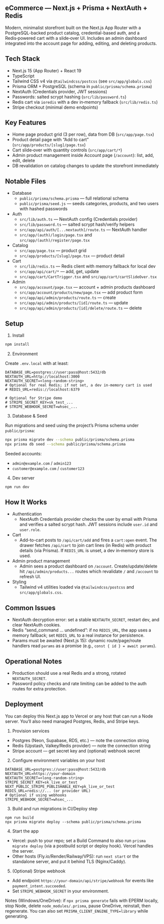 ## eCommerce — Next.js + Prisma + NextAuth + Redis

Modern, minimalist storefront built on the Next.js App Router with a PostgreSQL-backed product catalog, credential-based auth, and a Redis‑powered cart with a slide‑over UI. Includes an admin dashboard integrated into the account page for adding, editing, and deleting products.

## Tech Stack

- Next.js 15 (App Router) + React 19
- TypeScript
- Tailwind CSS v4 via `@tailwindcss/postcss` (see `src/app/globals.css`)
- Prisma ORM + PostgreSQL (schema in `public/prisma/schema.prisma`)
- NextAuth (Credentials provider, JWT sessions)
- Passwords: salted scrypt hashing (`src/lib/password.ts`)
- Redis cart via `ioredis` with a dev in‑memory fallback (`src/lib/redis.ts`)
- Stripe checkout (minimal demo endpoints)

## Key Features

- Home page product grid (3 per row), data from DB (`src/app/page.tsx`)
- Product detail page with “Add to cart” (`src/app/products/[slug]/page.tsx`)
- Cart slide‑over with quantity controls (`src/app/cart/*`)
- Admin product management inside Account page (`/account`): list, add, edit, delete
- DB revalidation on catalog changes to update the storefront immediately

## Notable Files

- Database
  - `public/prisma/schema.prisma` — full relational schema
  - `public/prisma/seed.js` — seeds categories, products, and two users with hashed passwords
- Auth
  - `src/lib/auth.ts` — NextAuth config (Credentials provider)
  - `src/lib/password.ts` — salted scrypt hash/verify helpers
  - `src/app/api/auth/[...nextauth]/route.ts` — NextAuth handler
  - `src/app/(auth)/login/page.tsx` and `src/app/(auth)/register/page.tsx`
- Catalog
  - `src/app/page.tsx` — product grid
  - `src/app/products/[slug]/page.tsx` — product detail
- Cart
  - `src/lib/redis.ts` — Redis client with memory fallback for local dev
  - `src/app/api/cart/*` — add, get, update
  - `src/app/cart/CartTrigger.tsx` and `src/app/cart/cartSlideOver.tsx`
- Admin
  - `src/app/account/page.tsx` — account + admin products dashboard
  - `src/app/account/products/new/page.tsx` — add product form
  - `src/app/api/admin/products/route.ts` — create
  - `src/app/api/admin/products/[id]/route.ts` — update
  - `src/app/api/admin/products/[id]/delete/route.ts` — delete

## Setup

1) Install

```bash
npm install
```

2) Environment

Create `.env.local` with at least:

```
DATABASE_URL=postgres://user:pass@host:5432/db
NEXTAUTH_URL=http://localhost:3000
NEXTAUTH_SECRET=<long-random-string>
# Optional for real Redis; if not set, a dev in-memory cart is used
# REDIS_URL=redis://localhost:6379

# Optional for Stripe demo
# STRIPE_SECRET_KEY=sk_test_...
# STRIPE_WEBHOOK_SECRET=whsec_...
```

3) Database & Seed

Run migrations and seed using the project’s Prisma schema under `public/prisma`:

```bash
npx prisma migrate dev --schema public/prisma/schema.prisma
npx prisma db seed --schema public/prisma/schema.prisma
```

Seeded accounts:
- `admin@example.com` / `admin123`
- `customer@example.com` / `customer123`

4) Dev server

```bash
npm run dev
```

## How It Works

- Authentication
  - NextAuth Credentials provider checks the user by email with Prisma and verifies a salted scrypt hash. JWT sessions include `user.id` and `user.role`.
- Cart
  - Add-to-cart posts to `/api/cart/add` and fires a `cart:open` event. The drawer fetches `/api/cart` to join cart lines (in Redis) with product details (via Prisma). If `REDIS_URL` is unset, a dev in‑memory store is used.
- Admin product management
  - Admin sees a product dashboard on `/account`. Create/update/delete hit `/api/admin/products...` routes which revalidate `/` and `/account` to refresh UI.
- Styling
  - Tailwind v4 utilities loaded via `@tailwindcss/postcss` and `src/app/globals.css`.

## Common Issues

- NextAuth decryption error: set a stable `NEXTAUTH_SECRET`, restart dev, and clear NextAuth cookies.
- Redis “send_command … undefined”: if no `REDIS_URL`, the app uses a memory fallback; set `REDIS_URL` to a real instance for persistence.
- Params must be awaited (Next.js 15): dynamic route/page/route handlers read `params` as a promise (e.g., `const { id } = await params`).

## Operational Notes

- Production should use a real Redis and a strong, rotated `NEXTAUTH_SECRET`.
- Password policy checks and rate limiting can be added to the auth routes for extra protection.

## Deployment

You can deploy this Next.js app to Vercel or any host that can run a Node server. You’ll also need managed Postgres, Redis, and Stripe keys.

1) Provision services
- Postgres (Neon, Supabase, RDS, etc.) — note the connection string
- Redis (Upstash, Valkey/Redis provider) — note the connection string
- Stripe account — get secret key and (optional) webhook secret

2) Configure environment variables on your host

```
DATABASE_URL=postgres://user:pass@host:5432/db
NEXTAUTH_URL=https://your-domain
NEXTAUTH_SECRET=<long-random-string>
STRIPE_SECRET_KEY=sk_live_or_test
NEXT_PUBLIC_STRIPE_PUBLISHABLE_KEY=pk_live_or_test
REDIS_URL=redis://... (or provider URL)
# Optional if using webhooks
STRIPE_WEBHOOK_SECRET=whsec_...
```

3) Build and run migrations in CI/Deploy step

```
npm run build
npx prisma migrate deploy --schema public/prisma/schema.prisma
```

4) Start the app
- Vercel: push to your repo; set a Build Command to also run `prisma migrate deploy` (via a postbuild script or deploy hook). Vercel handles the server.
- Other hosts (Fly.io/Render/Railway/VPS): run `next start` or the standalone server, and put it behind TLS (Nginx/Caddy).

5) (Optional) Stripe webhook
- Add endpoint `https://your-domain/api/stripe/webhook` for events like `payment_intent.succeeded`.
- Set `STRIPE_WEBHOOK_SECRET` in your environment.

Notes (Windows/OneDrive): if `npx prisma generate` fails with EPERM locally, stop Node, delete `node_modules/.prisma`, pause OneDrive, reinstall, then regenerate. You can also set `PRISMA_CLIENT_ENGINE_TYPE=library` while generating.
